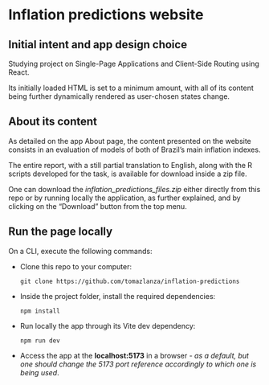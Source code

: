 
# Inflation predictions website

## Initial intent and app design choice

Studying project on Single-Page Applications and Client-Side Routing using React. 

Its initially loaded HTML is set to a minimum amount, with all of its content being further dynamically rendered as user-chosen states change.

## About its content

As detailed on the app About page, the content presented on the website consists in an evaluation of models of both of Brazil’s main inflation indexes. 

The entire report, with a still partial translation to English, along with the R scripts developed for the task, is available for download inside a zip file.

One can download the *inflation_predictions_files.zip* either directly from this repo or by running locally the application, as further explained, and by clicking on the “Download” button from the top menu.

## Run the page locally

On a CLI, execute the following commands:

* Clone this repo to your computer:

  ``` git clone https://github.com/tomazlanza/inflation-predictions ```

* Inside the project folder, install the required dependencies:

  ``` npm install ```

* Run locally the app through its Vite dev dependency:

  ``` npm run dev ```

* Access the app at the **localhost:5173** in a browser - _as a default, but one should change the 5173 port reference accordingly to which one is being used_.

